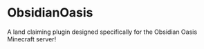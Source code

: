 # ObsidianOasis

A land claiming plugin designed specifically for the Obsidian Oasis Minecraft server!